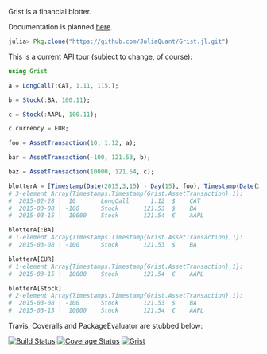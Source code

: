 Grist is a financial blotter.

Documentation is planned [here](http://gristjl.readthedocs.org/en/latest/). 

````julia
julia> Pkg.clone("https://github.com/JuliaQuant/Grist.jl.git")
````

This is a current API tour (subject to change, of course):

````julia
using Grist

a = LongCall(:CAT, 1.11, 115.);

b = Stock(:BA, 100.11);

c = Stock(:AAPL, 100.11);

c.currency = EUR;

foo = AssetTransaction(10, 1.12, a);

bar = AssetTransaction(-100, 121.53, b);

baz = AssetTransaction(10000, 121.54, c);

blotterA = [Timestamp(Date(2015,3,15) - Day(15), foo), Timestamp(Date(2015,3,15) - Day(7), bar), Timestamp(Date(2015,3,15), baz)]
# 3-element Array{Timestamps.Timestamp{Grist.AssetTransaction},1}:
#  2015-02-28 |  10       LongCall      1.12  $    CAT 
#  2015-03-08 | -100      Stock       121.53  $    BA  
#  2015-03-15 |  10000    Stock       121.54  €    AAPL

blotterA[:BA]
# 1-element Array{Timestamps.Timestamp{Grist.AssetTransaction},1}:
#  2015-03-08 | -100      Stock       121.53  $    BA

blotterA[EUR]
# 1-element Array{Timestamps.Timestamp{Grist.AssetTransaction},1}:
#  2015-03-15 |  10000    Stock       121.54  €    AAPL

blotterA[Stock]
# 2-element Array{Timestamps.Timestamp{Grist.AssetTransaction},1}:
#  2015-03-08 | -100      Stock       121.53  $    BA  
#  2015-03-15 |  10000    Stock       121.54  €    AAPL
````

Travis, Coveralls and PackageEvaluator are stubbed below:

[![Build Status](https://travis-ci.org/JuliaQuant/Grist.jl.png)](https://travis-ci.org/JuliaQuant/Grist.jl)
[![Coverage Status](https://coveralls.io/repos/JuliaQuant/Grist.jl/badge.png?branch=master)](https://coveralls.io/r/JuliaQuant/Grist.jl?branch=master)
[![Grist](http://pkg.julialang.org/badges/Grist_release.svg)](http://pkg.julialang.org/?pkg=Grist&ver=release)
